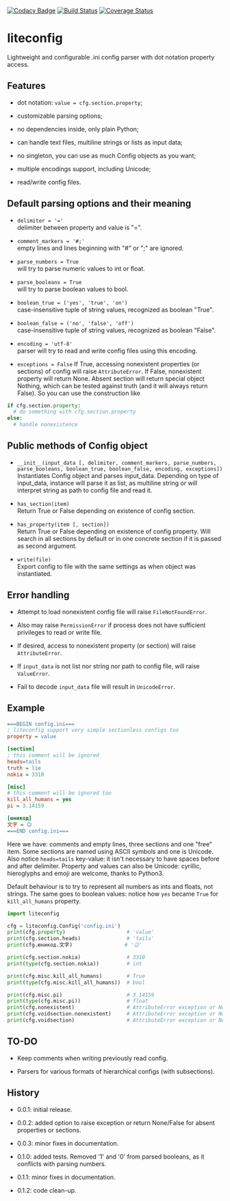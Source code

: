 [![Codacy Badge](https://api.codacy.com/project/badge/Grade/7ccc0a867ac04019b3d5483694eaca63)](https://app.codacy.com/app/zmej-serow/liteconfig?utm_source=github.com&utm_medium=referral&utm_content=zmej-serow/liteconfig&utm_campaign=Badge_Grade_Dashboard)
[![Build Status](https://travis-ci.com/zmej-serow/liteconfig.svg?branch=master)](https://travis-ci.com/zmej-serow/liteconfig)
[![Coverage Status](https://coveralls.io/repos/github/zmej-serow/liteconfig/badge.svg?branch=master)](https://coveralls.io/github/zmej-serow/liteconfig?branch=master)

# liteconfig

Lightweight and configurable .ini config parser with dot notation property access.

## Features
- dot notation: `value = cfg.section.property`;

- customizable parsing options;

- no dependencies inside, only plain Python;

- can handle text files, multiline strings or lists as input data;

- no singleton, you can use as much Config objects as you want;

- multiple encodings support, including Unicode;

- read/write config files.

## Default parsing options and their meaning
- `delimiter = '='`  
delimiter between property and value is "=".

- `comment_markers = '#;'`  
empty lines and lines beginning with "#" or ";" are ignored.

- `parse_numbers = True`  
will try to parse numeric values to int or float.

- `parse_booleans = True`  
will try to parse boolean values to bool.

- `boolean_true = ('yes', 'true', 'on')`  
case-insensitive tuple of string values, recognized as boolean "True".

- `boolean_false = ('no', 'false', 'off')`  
case-insensitive tuple of string values, recognized as boolean "False".

- `encoding = 'utf-8'`  
parser will try to read and write config files using this encoding.

- `exceptions = False`
If True, accessing nonexistent properties (or sections) of config will raise `AttributeError`.
If False, nonexistent property will return None. Absent section will return special object Nothing, which can be tested against truth (and it will always return False). So you can use the construction like
```python
if cfg.section.property:
  # do something with cfg.section.property
else:
  # handle nonexistence
```

## Public methods of Config object
- `__init__(input_data [, delimiter, comment_markers, parse_numbers, parse_booleans, boolean_true, boolean_false, encoding, exceptions])`  
Instantiates Config object and parses input_data. Depending on type of input_data, instance will parse it as list, as multiline string or will interpret string as path to config file and read it.

- `has_section(item)`  
Return True or False depending on existence of config section.

- `has_property(item [, section])`  
Return True or False depending on existence of config property. Will search in all sections by default or in one concrete section if it is passed as second argument.

- `write(file)`  
Export config to file with the same settings as when object was instantiated.

## Error handling
- Attempt to load nonexistent config file will raise `FileNotFoundError`.

- Also may raise `PermissionError` if process does not have sufficient privileges to read or write file.

- If desired, access to nonexistent property (or section) will raise `AttributeError`.

- If `input_data` is not list nor string nor path to config file, will raise `ValueError`.

- Fail to decode `input_data` file will result in `UnicodeError`.

## Example

```ini
===BEGIN config.ini===
; liteconfig support very simple sectionless configs too
property = value

[section]
; this comment will be ignored
heads=tails
truth = lie
nokia = 3310

[misc]
# this comment will be ignored too
kill_all_humans = yes
pi = 3.14159

[юникод]
文字 = 😉
===END config.ini===
```

Here we have: comments and empty lines, three sections and one "free" item. Some sections are named using ASCII symbols and one is Unicode. Also notice `heads=tails` key-value: it isn't necessary to have spaces before and after delimiter. Property and values can also be Unicode: cyrillic, hieroglyphs and emoji are welcome, thanks to Python3.  

Default behaviour is to try to represent all numbers as ints and floats, not strings. The same goes to boolean values: notice how `yes` became `True` for `kill_all_humans` property. 

```python
import liteconfig

cfg = liteconfig.Config('config.ini')
print(cfg.property)                    # 'value'
print(cfg.section.heads)               # 'tails'
print(cfg.юникод.文字)                 # '😉'

print(cfg.section.nokia)               # 3310
print(type(cfg.section.nokia))         # int

print(cfg.misc.kill_all_humans)        # True
print(type(cfg.misc.kill_all_humans))  # bool

print(cfg.misc.pi)                     # 3.14159
print(type(cfg.misc.pi))               # float
print(cfg.nonexistent)                 # AttributeError exception or None
print(cfg.voidsection.nonexistent)     # AttributeError exception or Nothing (boolean False)
print(cfg.voidsection)                 # AttributeError exception or Nothing (boolean False)
```

## TO-DO
- Keep comments when writing previously read config.

- Parsers for various formats of hierarchical configs (with subsections).

## History
- 0.0.1: initial release.

- 0.0.2: added option to raise exception or return None/False for absent properties or sections.

- 0.0.3: minor fixes in documentation.

- 0.1.0: added tests. Removed '1' and '0' from parsed booleans, as it conflicts with parsing numbers.

- 0.1.1: minor fixes in documentation.

- 0.1.2: code clean-up.
